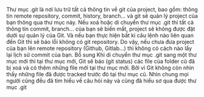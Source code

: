 Thư mục .git là nơi lưu trữ tất cả thông tin về git của project, bao gồm: thông tin remote repository, commit, history, branch... và git sẽ quản lý project của bạn thông qua thư mục này.
Nếu xoá hoặc di chuyển thư mục .git thì tất cả thông tin commit, branch... của bạn sẽ biến mất, project sẽ không được đặt dưới sự quản lý của Git. Và nếu bạn thực hiện bất kì câu lệnh nào liên quan đến Git thì sẽ báo lỗi không có git repository. Do vậy, nếu chưa đưa project của bạn lên remote repository (Github, Gitlab...) thì không có cách nào lấy lại lịch sử commit của bạn.
Bổ sung Khi di chuyển thư mục .git sang một thư mục mới thì tại thư mục mới, Git sẽ báo (git status) các file của folder cũ đã bị xoá và có thêm những file mới tại thư mục mới. Bởi vì Git không còn nhìn thấy những file đã được tracked trước đó tại thư mục cũ.
Nhìn chung mọi người cũng đều đã tìm hiểu về câu hỏi này và cũng đã hiểu sơ qua được thư mục .git
